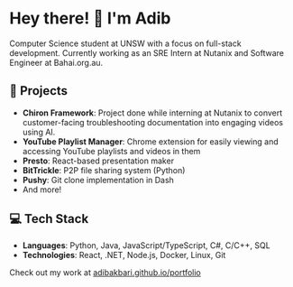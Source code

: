 # Hey there! 👋 I'm Adib

Computer Science student at UNSW with a focus on full-stack development. Currently working as an SRE Intern at Nutanix and Software Engineer at Bahai.org.au.

## 🚀 Projects
- **Chiron Framework**: Project done while interning at Nutanix to convert customer-facing troubleshooting documentation into engaging videos using AI.
- **YouTube Playlist Manager**: Chrome extension for easily viewing and accessing YouTube playlists and videos in them
- **Presto**: React-based presentation maker
- **BitTrickle**: P2P file sharing system (Python)
- **Pushy**: Git clone implementation in Dash
- And more!

## 💻 Tech Stack
- **Languages**: Python, Java, JavaScript/TypeScript, C#, C/C++, SQL
- **Technologies**: React, .NET, Node.js, Docker, Linux, Git

Check out my work at [adibakbari.github.io/portfolio](https://adibakbari.github.io/portfolio)

